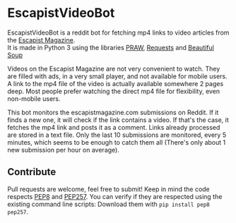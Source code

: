 EscapistVideoBot
================

EscapistVideoBot is a reddit bot for fetching mp4 links to video articles from the [Escapist Magazine](http://www.escapistmagazine.com).  
It is made in Python 3 using the libraries [PRAW](https://github.com/praw-dev/praw), [Requests](http://docs.python-requests.org/en/latest/) and [Beautiful Soup](http://www.crummy.com/software/BeautifulSoup/)

Videos on the  Escapist Magazine  are not very convenient to watch. They are filled with ads, in a very small player, and not available for mobile users. A link to the mp4 file of the video is actually available somewhere 2 pages deep. Most people prefer watching the direct mp4 file for flexibility, even non-mobile users.

This bot monitors the escapistmagazine.com submissions on Reddit. If it finds a new one, it will check if the link contains a video. If that's the case, it fetches the mp4 link and posts it as a comment. Links already processed are stored in a text file. Only the last 10 submissions are monitored, every 5 minutes, which seems to be enough to catch them all (There's only about 1 new submission per hour on average).

Contribute
----------

Pull requests are welcome, feel free to submit! Keep in mind the code respects [PEP8](http://www.python.org/dev/peps/pep-0008/) and [PEP257](http://www.python.org/dev/peps/pep-0257/). You can verify if they are respected using the existing command line scripts: Download them with `pip install pep8 pep257`.
